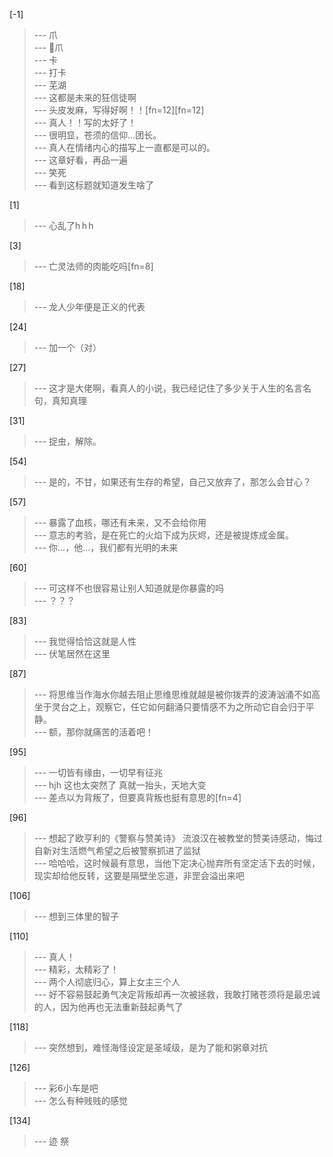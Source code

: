 
[-1] 
>--- 爪<br>
>--- 🐔爪<br>
>--- 卡<br>
>--- 打卡<br>
>--- 芜湖<br>
>--- 这都是未来的狂信徒啊<br>
>--- 头皮发麻，写得好啊！！[fn=12][fn=12]<br>
>--- 真人！！写的太好了！<br>
>--- 很明显，苍须的信仰…团长。<br>
>--- 真人在情绪内心的描写上一直都是可以的。<br>
>--- 这章好看，再品一遍<br>
>--- 笑死<br>
>--- 看到这标题就知道发生啥了<br>

[1] 
>--- 心乱了h h h<br>

[3] 
>--- 亡灵法师的肉能吃吗[fn=8]<br>

[18] 
>--- 龙人少年便是正义的代表<br>

[24] 
>--- 加一个（对）<br>

[27] 
>--- 这才是大佬啊，看真人的小说，我已经记住了多少关于人生的名言名句，真知真理<br>

[31] 
>--- 捉虫，解除。<br>

[54] 
>--- 是的，不甘，如果还有生存的希望，自己又放弃了，那怎么会甘心？<br>

[57] 
>--- 暴露了血核，哪还有未来，又不会给你用<br>
>--- 意志的考验，是在死亡的火焰下成为灰烬，还是被提炼成金属。<br>
>--- 你...，他...，我们都有光明的未来<br>

[60] 
>--- 可这样不也很容易让别人知道就是你暴露的吗<br>
>--- ？？？<br>

[83] 
>--- 我觉得恰恰这就是人性<br>
>--- 伏笔居然在这里<br>

[87] 
>--- 将思维当作海水你越去阻止思维思维就越是被你拨弄的波涛汹涌不如高坐于灵台之上，观察它，任它如何翻涌只要情感不为之所动它自会归于平静。<br>
>--- 额，那你就痛苦的活着吧！<br>

[95] 
>--- 一切皆有缘由，一切早有征兆<br>
>--- hjh
这也太突然了
真就一抬头，天地大变<br>
>--- 差点以为背叛了，但要真背叛也挺有意思的[fn=4]<br>

[96] 
>--- 想起了欧亨利的《警察与赞美诗》
流浪汉在被教堂的赞美诗感动，悔过自新对生活燃气希望之后被警察抓进了监狱<br>
>--- 哈哈哈，这时候最有意思，当他下定决心抛弃所有坚定活下去的时候，现实却给他反转，这要是隔壁坐忘道，非罡会溢出来吧<br>

[106] 
>--- 想到三体里的智子<br>

[110] 
>--- 真人！<br>
>--- 精彩，太精彩了！<br>
>--- 两个人彻底归心，算上女主三个人<br>
>--- 好不容易鼓起勇气决定背叛却再一次被拯救，我敢打赌苍须将是最忠诚的人，因为他再也无法重新鼓起勇气了<br>

[118] 
>--- 突然想到，难怪海怪设定是圣域级，是为了能和粥章对抗<br>

[126] 
>--- 彩6小车是吧<br>
>--- 怎么有种贱贱的感觉<br>

[134] 
>--- 迹 祭<br>
